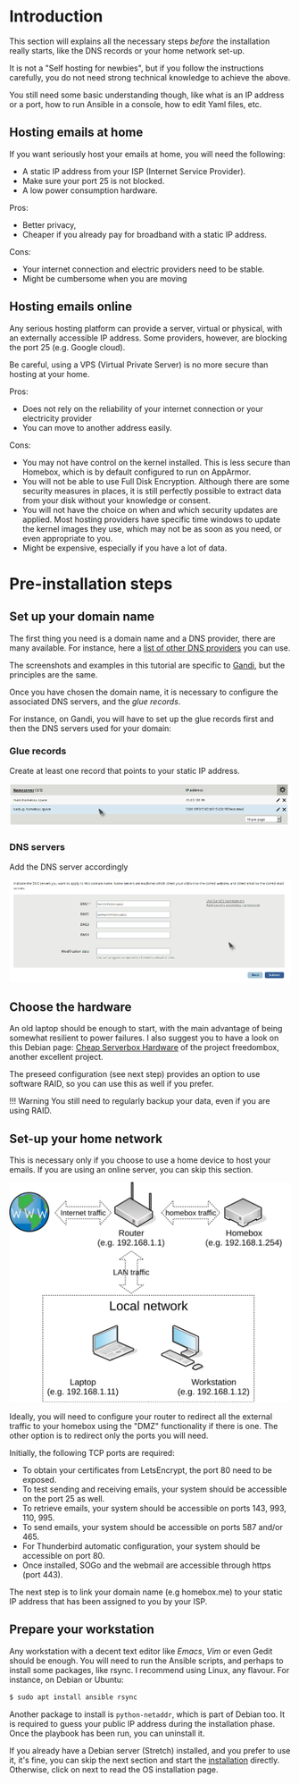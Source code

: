 
# Introduction

This section will explains all the necessary steps _before_ the installation really starts, like the DNS records or your
home network set-up.

It is not a "Self hosting for newbies", but if you follow the instructions carefully, you do not need strong technical
knowledge to achieve the above.

You still need some basic understanding though, like what is an IP address or a port, how to run Ansible in a console,
how to edit Yaml files, etc.

## Hosting emails at home

If you want seriously host your emails at home, you will need the following:

- A static IP address from your ISP (Internet Service Provider).
- Make sure your port 25 is not blocked.
- A low power consumption hardware.

Pros:

- Better privacy,
- Cheaper if you already pay for broadband with a static IP address.

Cons:

- Your internet connection and electric providers need to be stable.
- Might be cumbersome when you are moving

## Hosting emails online

Any serious hosting platform can provide a server, virtual or physical, with an externally accessible IP address. Some
providers, however, are blocking the port 25 (e.g. Google cloud).

Be careful, using a VPS (Virtual Private Server) is no more secure than hosting at your home.

Pros:

- Does not rely on the reliability of your internet connection or your electricity provider
- You can move to another address easily.

Cons:

- You may not have control on the kernel installed. This is less secure than Homebox, which is by default configured to
  run on AppArmor.
- You will not be able to use Full Disk Encryption. Although there are some security measures in places, it is still
  perfectly possible to extract data from your disk without your knowledge or consent.
- You will not have the choice on when and which security updates are applied. Most hosting providers have specific time
  windows to update the kernel images they use, which may not be as soon as you need, or even appropriate to you.
- Might be expensive, especially if you have a lot of data.

# Pre-installation steps

## Set up your domain name

The first thing you need is a domain name and a DNS provider, there are many available. For instance, here a
[list of other DNS providers](https://github.com/AnalogJ/lexicon#providers) you can use.

The screenshots and examples in this tutorial are specific to [Gandi](https://www.gandi.net/), but the principles are
the same.

Once you have chosen the domain name, it is necessary to configure the associated DNS servers, and the _glue records_.

For instance, on Gandi, you will have to set up the glue records first and then the DNS servers used for your domain:

### Glue records

Create at least one record that points to your static IP address.

![Glue records](img/dns-setup/glue-records.png)

### DNS servers

Add the DNS server accordingly

![DNS servers](img/dns-setup/dns-servers.png)

## Choose the hardware

An old laptop should be enough to start, with the main advantage of being somewhat resilient to power failures. I also
suggest you to have a look on this Debian page: [Cheap Serverbox Hardware](https://wiki.debian.org/FreedomBox/Hardware)
of the project freedombox, another excellent project.

The preseed configuration (see next step) provides an option to use software RAID, so you can use this as well if you
prefer.

!!! Warning
    You still need to regularly backup your data, even if you are using RAID.

## Set-up your home network

This is necessary only if you choose to use a home device to host your emails. If you are using an online server, you
can skip this section.

![Network setup](img/initial/home-schema.svg)

Ideally, you will need to configure your router to redirect all the external traffic to your homebox using the "DMZ"
functionality if there is one. The other option is to redirect only the ports you will need.

Initially, the following TCP ports are required:

- To obtain your certificates from LetsEncrypt, the port 80 need to be exposed.
- To test sending and receiving emails, your system should be accessible on the port 25 as well.
- To retrieve emails, your system should be accessible on ports 143, 993, 110, 995.
- To send emails, your system should be accessible on ports 587 and/or 465.
- For Thunderbird automatic configuration, your system should be accessible on port 80.
- Once installed, SOGo and the webmail are accessible through https (port 443).

The next step is to link your domain name (e.g homebox.me) to your static IP address that has been assigned to you by
your ISP.

## Prepare your workstation

Any workstation with a decent text editor like _Emacs_, _Vim_ or even Gedit should be enough. You will need to run the
Ansible scripts, and perhaps to install some packages, like rsync. I recommend using Linux, any flavour. For instance,
on Debian or Ubuntu:

``` sh
$ sudo apt install ansible rsync
```

Another package to install is `python-netaddr`, which is part of Debian too. It is required to guess your public IP
address during the installation phase. Once the playbook has been run, you can uninstall it.

If you already have a Debian server (Stretch) installed, and you prefer to use it, it's fine, you can skip the next
section and start the [installation](installation.md) directly. Otherwise, click on next to read the OS installation
page.
